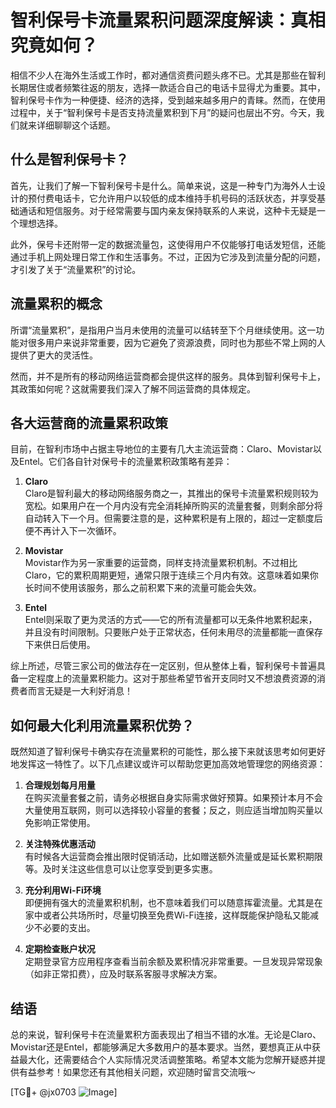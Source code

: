 # 智利保号卡流量累积问题深度解读：真相究竟如何？

相信不少人在海外生活或工作时，都对通信资费问题头疼不已。尤其是那些在智利长期居住或者频繁往返的朋友，选择一款适合自己的电话卡显得尤为重要。其中，智利保号卡作为一种便捷、经济的选择，受到越来越多用户的青睐。然而，在使用过程中，关于“智利保号卡是否支持流量累积到下月”的疑问也层出不穷。今天，我们就来详细聊聊这个话题。

## 什么是智利保号卡？

首先，让我们了解一下智利保号卡是什么。简单来说，这是一种专门为海外人士设计的预付费电话卡，它允许用户以较低的成本维持手机号码的活跃状态，并享受基础通话和短信服务。对于经常需要与国内亲友保持联系的人来说，这种卡无疑是一个理想选择。

此外，保号卡还附带一定的数据流量包，这使得用户不仅能够打电话发短信，还能通过手机上网处理日常工作和生活事务。不过，正因为它涉及到流量分配的问题，才引发了关于“流量累积”的讨论。

## 流量累积的概念

所谓“流量累积”，是指用户当月未使用的流量可以结转至下个月继续使用。这一功能对很多用户来说非常重要，因为它避免了资源浪费，同时也为那些不常上网的人提供了更大的灵活性。

然而，并不是所有的移动网络运营商都会提供这样的服务。具体到智利保号卡上，其政策如何呢？这就需要我们深入了解不同运营商的具体规定。

## 各大运营商的流量累积政策

目前，在智利市场中占据主导地位的主要有几大主流运营商：Claro、Movistar以及Entel。它们各自针对保号卡的流量累积政策略有差异：

1. **Claro**  
   Claro是智利最大的移动网络服务商之一，其推出的保号卡流量累积规则较为宽松。如果用户在一个月内没有完全消耗掉所购买的流量套餐，则剩余部分将自动转入下一个月。但需要注意的是，这种累积是有上限的，超过一定额度后便不再计入下一次循环。

2. **Movistar**  
   Movistar作为另一家重要的运营商，同样支持流量累积机制。不过相比Claro，它的累积周期更短，通常只限于连续三个月内有效。这意味着如果你长时间不使用该服务，那么之前积累下来的流量可能会失效。

3. **Entel**  
   Entel则采取了更为灵活的方式——它的所有流量都可以无条件地累积起来，并且没有时间限制。只要账户处于正常状态，任何未用尽的流量都能一直保存下来供日后使用。

综上所述，尽管三家公司的做法存在一定区别，但从整体上看，智利保号卡普遍具备一定程度上的流量累积能力。这对于那些希望节省开支同时又不想浪费资源的消费者而言无疑是一大利好消息！

## 如何最大化利用流量累积优势？

既然知道了智利保号卡确实存在流量累积的可能性，那么接下来就该思考如何更好地发挥这一特性了。以下几点建议或许可以帮助您更加高效地管理您的网络资源：

1. **合理规划每月用量**  
   在购买流量套餐之前，请务必根据自身实际需求做好预算。如果预计本月不会大量使用互联网，则可以选择较小容量的套餐；反之，则应适当增加购买量以免影响正常使用。

2. **关注特殊优惠活动**  
   有时候各大运营商会推出限时促销活动，比如赠送额外流量或是延长累积期限等。及时关注这些信息可以让您享受到更多实惠。

3. **充分利用Wi-Fi环境**  
   即便拥有强大的流量累积机制，也不意味着我们可以随意挥霍流量。尤其是在家中或者公共场所时，尽量切换至免费Wi-Fi连接，这样既能保护隐私又能减少不必要的支出。

4. **定期检查账户状况**  
   定期登录官方应用程序查看当前余额及累积情况非常重要。一旦发现异常现象（如非正常扣费），应及时联系客服寻求解决方案。

## 结语

总的来说，智利保号卡在流量累积方面表现出了相当不错的水准。无论是Claro、Movistar还是Entel，都能够满足大多数用户的基本要求。当然，要想真正从中获益最大化，还需要结合个人实际情况灵活调整策略。希望本文能为您解开疑惑并提供有益参考！如果您还有其他相关问题，欢迎随时留言交流哦～

[TG💪+ @jx0703 ![Image](https://github.com/user-attachments/assets/dbca1d08-cadb-493c-b0ec-ad6f7a83f270)]